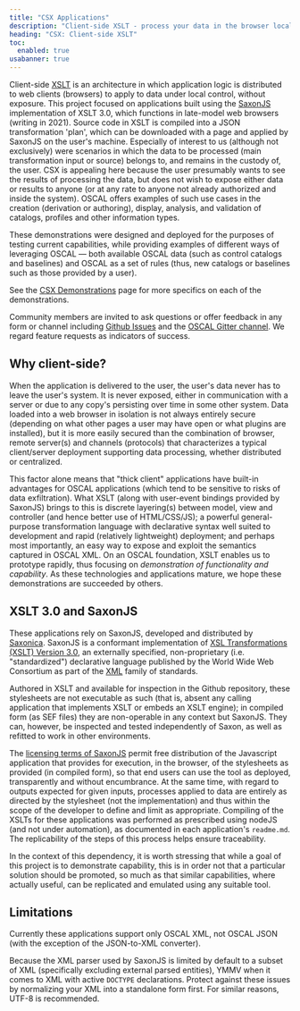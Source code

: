 ```yaml
---
title: "CSX Applications"
description: "Client-side XSLT - process your data in the browser locally"
heading: "CSX: Client-side XSLT"
toc:
  enabled: true
usabanner: true
---
```


Client-side [XSLT](https://www.w3.org/TR/xslt-30/) is an architecture in which application logic is distributed to web clients (browsers) to apply to data under local control, without exposure. This project focused on applications built using the [SaxonJS](https://www.npmjs.com/package/saxon-js) implementation of XSLT 3.0, which functions in late-model web browsers (writing in 2021). Source code in XSLT is compiled into a JSON transformation 'plan', which can be downloaded with a page and applied by SaxonJS on the user's machine. Especially of interest to us (although not exclusively) were scenarios in which the data to be processed (main transformation input or source) belongs to, and remains in the custody of, the user. CSX is appealing here because the user presumably wants to see the results of processing the data, but does not wish to expose either data or results to anyone (or at any rate to anyone not already authorized and inside the system). OSCAL offers examples of such use cases in the creation (derivation or authoring), display, analysis, and validation of catalogs, profiles and other information types.

These demonstrations were designed and deployed for the purposes of testing current capabilities, while providing examples of different ways of leveraging OSCAL &mdash; both available OSCAL data (such as control catalogs and baselines) and OSCAL as a set of rules (thus, new catalogs or baselines such as those provided by a user).

See the [CSX Demonstrations](/demos/csx) page for more specifics on each of the demonstrations.

Community members are invited to ask questions or offer feedback in any form or channel including [Github Issues](https://github.com/usnistgov/oscal-tools/issues) and the [OSCAL Gitter channel](https://gitter.im/usnistgov-OSCAL/Lobby). We regard feature requests as indicators of success.

## Why client-side?

When the application is delivered to the user, the user's data never has to leave the user's system. It is never exposed, either in communication with a server or due to any copy's persisting over time in some other system. Data loaded into a web browser in isolation is not always entirely secure (depending on what other pages a user may have open or what plugins are installed), but it is more easily secured than the combination of browser, remote server(s) and channels (protocols) that characterizes a typical client/server deployment supporting  data processing, whether distributed or centralized.

This factor alone means that "thick client" applications have built-in advantages for OSCAL applications (which tend to be sensitive to risks of data exfiltration). What XSLT (along with user-event bindings provided by SaxonJS) brings to this is discrete layering(s) between model, view and controller (and hence better use of HTML/CSS/JS); a powerful general-purpose transformation language with declarative syntax well suited to development and rapid (relatively lightweight) deployment; and perhaps most importantly, an easy way to expose and exploit the semantics captured in OSCAL XML. On an OSCAL foundation, XSLT enables us to prototype rapidly, thus focusing on *demonstration of functionality and capability*. As these technologies and applications mature, we hope these demonstrations are succeeded by others.

## XSLT 3.0 and SaxonJS

These applications rely on SaxonJS, developed and distributed by [Saxonica](https://www.saxonica.com/welcome/welcome.xml). SaxonJS is a conformant implementation of [XSL Transformations (XSLT) Version 3.0](https://www.w3.org/TR/xslt-30/), an externally specified, non-proprietary (i.e. "standardized") declarative language published by the World Wide Web Consortium as part of the [XML](https://www.w3.org/XML/) family of standards.

Authored in XSLT and available for inspection in the Github repository, these stylesheets are not executable as such (that is, absent any calling application that implements XSLT or embeds an XSLT engine); in compiled form (as SEF files) they are non-operable in any context but SaxonJS. They can, however, be inspected and tested independently of Saxon, as well as refitted to work in other environments.

The [licensing terms of SaxonJS](https://www.saxonica.com/saxon-js/index.xml#license) permit free distribution of the Javascript application that provides for execution, in the browser, of the stylesheets as provided (in compiled form), so that end users can use the tool as deployed, transparently and without encumbrance. At the same time, with regard to outputs expected for given inputs, processes applied to data are entirely as directed by the stylesheet (not the implementation) and thus within the scope of the developer to define and limit as appropriate. Compiling of the XSLTs for these applications was performed as prescribed using nodeJS (and not under automation), as documented in each application's `readme.md`. The replicability of the steps of this process helps ensure traceability.

In the context of this dependency, it is worth stressing that while a goal of this project is to demonstrate capability, this is in order not that a particular solution should be promoted, so much as that similar capabilities, where actually useful, can be replicated and emulated using any suitable tool. 

## Limitations

Currently these applications support only OSCAL XML, not OSCAL JSON (with the exception of the JSON-to-XML converter).

Because the XML parser used by SaxonJS is limited by default to a subset of XML (specifically excluding external parsed entities), YMMV when it comes to XML with active `DOCTYPE` declarations. Protect against these issues by normalizing your XML into a standalone form first. For similar reasons, UTF-8 is recommended.



